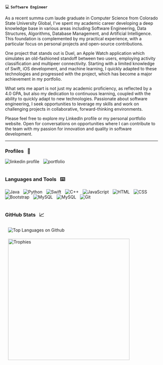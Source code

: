 :computer: **`Software Engineer`**

As a recent summa cum laude graduate in Computer Science from Colorado State University Global, I've spent my academic career developing a deep knowledge base in various areas including Software Engineering, Data Structures, Algorithms, Database Management, and Artificial Intelligence. This foundation is complemented by my practical experience, with a particular focus on personal projects and open-source contributions.

One project that stands out is Duel, an Apple Watch application which simulates an old-fashioned standoff between two users, employing activity classification and multipeer connectivity. Starting with a limited knowledge of Swift, iOS development, and machine learning, I quickly adapted to these technologies and progressed with the project, which has become a major achievement in my portfolio.

What sets me apart is not just my academic proficiency, as reflected by a 4.0 GPA, but also my dedication to continuous learning, coupled with the ability to quickly adapt to new technologies. Passionate about software engineering, I seek opportunities to leverage my skills and work on challenging projects in collaborative, forward-thinking environments.

Please feel free to explore my LinkedIn profile or my personal portfolio website. Open for conversations on opportunities where I can contribute to the team with my passion for innovation and quality in software development.

***

### Profiles &nbsp; :bust_in_silhouette:

<p>
  <a href="https://www.linkedin.com/in/jacob-kerames/">
    <img align="left" alt="linkedin profile" title="Connect on LinkedIn" width="auto" style="padding-right:10;" src="https://img.shields.io/badge/LinkedIn-blue?style=for-the-badge&logo=linkedin&logoColor=white"/></a>
  <a href="https://jacobkerames.com/">
    <img align="left" alt="portfolio" title="View My Portfolio" width="auto" style="padding-right:10;" src="https://img.shields.io/badge/Portfolio-%23000000.svg?style=for-the-badge&logo=bootstrap&logoColor=#7952B3"/></a>
</p>
<br>

#

### Languages and Tools &nbsp; :keyboard:

<p>
  <picture>
    <img align="left" alt="Java" width="auto" style="padding-right:10;" src="https://img.shields.io/badge/Java-ED8B00?style=for-the-badge&logo=java&logoColor=white"/>
  </picture>
  <picture>
    <img align="left" alt="Python" width="auto" style="padding-right:10;" src="https://img.shields.io/badge/Python-3776AB?style=for-the-badge&logo=python&logoColor=white"/>
  </picture>
  <picture>
    <img align="left" alt="Swift" width="auto" style="padding-right:10;" src="https://img.shields.io/badge/swift-F54A2A?style=for-the-badge&logo=swift&logoColor=white"/>
  </picture>
  <picture>
    <img align="left" alt="C++" width="auto" style="padding-right:10;" src="https://img.shields.io/badge/C%2B%2B-00599C?style=for-the-badge&logo=c%2B%2B&logoColor=white" />
  </picture>
  <picture>
    <img align="left" alt="JavaScript" width="auto" style="padding-right:10;" src="https://img.shields.io/badge/javascript-%23323330.svg?style=for-the-badge&logo=javascript&logoColor=%23F7DF1E"/>
  </picture>
  <picture>
    <img align="left" alt="HTML" width="auto" style="padding-right:10;" src="https://img.shields.io/badge/html5-%23E34F26.svg?style=for-the-badge&logo=html5&logoColor=white"/>
  </picture>
  <picture>
    <img align="left" alt="CSS" width="auto" style="padding-right:10;" src="https://img.shields.io/badge/css3-%231572B6.svg?style=for-the-badge&logo=css3&logoColor=white"/>
  </picture>
  <picture>
    <img align="left" alt="Bootstrap" width="auto" style="padding-right:10;" src="https://img.shields.io/badge/bootstrap-%238511FA.svg?style=for-the-badge&logo=bootstrap&logoColor=white"/>
  </picture>
  <picture>
    <img align="left" alt="MySQL" width="auto" style="padding-right:10;" src="https://img.shields.io/badge/mysql-%2300f.svg?style=for-the-badge&logo=mysql&logoColor=white"/>
  </picture>
  <picture>
    <img align="left" alt="MySQL" width="auto" style="padding-right:10;" src="https://img.shields.io/badge/sqlite-%2307405e.svg?style=for-the-badge&logo=sqlite&logoColor=white"/>
  </picture>
  <picture>
    <img align="left" alt="Git" width="auto" style="padding-right:10;" src="https://img.shields.io/badge/git-%23F05033.svg?style=for-the-badge&logo=git&logoColor=white"/>
  </picture>
</p>
<br><br>

#

### GitHub Stats &nbsp; :chart_with_upwards_trend:
<div>
 <div>
   <picture>
     <img align="left" alt="Top Languages on Github" style="padding:10;" src="https://github-readme-stats-git-master-jacobkerames.vercel.app/api/top-langs/?username=JacobKerames&layout=compact&theme=github_dark&card_width=350&langs_count=10&size_weight=0.5&count_weight=0.5&exclude_repo=JacobKerames.github.io"/>
   </picture>
 </div>
 &nbsp;
 <div>
   <picture>
     <img align="left" alt="Trophies" width="400" style="padding:10;" src="https://github-readme-stats-git-master-jacobkerames.vercel.app/api?username=JacobKerames&theme=github_dark&show_icons=true&hide_title=true&count_private=true&include_all_commits=true"/>
   </picture>
 </div>
</div>
